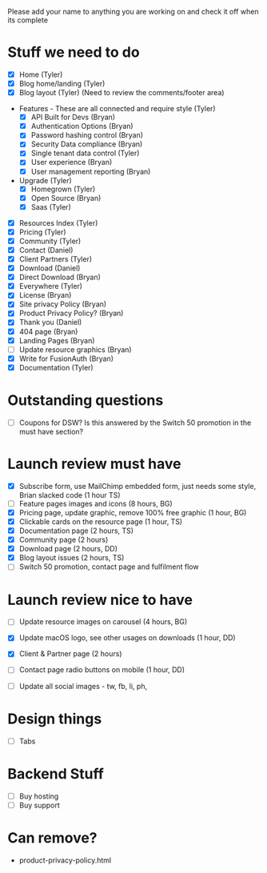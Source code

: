 Please add your name to anything you are working on and check it off when its complete

Stuff we need to do
====
* [x] Home (Tyler)
* [x] Blog home/landing (Tyler)
* [x] Blog layout (Tyler) (Need to review the comments/footer area)
* Features - These are all connected and require style (Tyler)
  + [x] API Built for Devs (Bryan)
  + [x] Authentication Options (Bryan)
  + [x] Password hashing control (Bryan)
  + [x] Security Data compliance (Bryan)
  + [x] Single tenant data control (Tyler)
  + [x] User experience (Bryan)
  + [x] User management reporting (Bryan)
* Upgrade (Tyler)
  + [x] Homegrown (Tyler)
  + [x] Open Source (Bryan)
  + [x] Saas (Tyler)
* [x] Resources Index (Tyler)
* [x] Pricing (Tyler)
* [x] Community (Tyler)
* [x] Contact (Daniel)
* [x] Client Partners (Tyler)
* [x] Download (Daniel)
* [x] Direct Download (Bryan)
* [x] Everywhere (Tyler)
* [x] License (Bryan)
* [x] Site privacy Policy (Bryan)
* [x] Product Privacy Policy? (Bryan)
* [x] Thank you (Daniel)
* [x] 404 page (Bryan)
* [x] Landing Pages (Bryan)
* [ ] Update resource graphics (Bryan)
* [x] Write for FusionAuth (Bryan)
* [x] Documentation (Tyler)

Outstanding questions
====
* [ ] Coupons for DSW? Is this answered by the Switch 50 promotion in the must have section?

Launch review must have
====
* [x] Subscribe form, use MailChimp embedded form, just needs some style, Brian slacked code (1 hour TS)
* [ ] Feature pages images and icons (8 hours, BG)
* [x] Pricing page, update graphic, remove 100% free graphic (1 hour, BG)
* [x] Clickable cards on the resource page (1 hour, TS)
* [x] Documentation page (2 hours, TS)
* [x] Community page (2 hours)
* [x] Download page (2 hours, DD)
* [x] Blog layout issues (2 hours, TS)
* [ ] Switch 50 promotion, contact page and fulfilment flow

Launch review nice to have
====
* [ ] Update resource images on carousel (4 hours, BG)
* [x] Update macOS logo, see other usages on downloads (1 hour, DD)
* [x] Client & Partner page (2 hours)
* [ ] Contact page radio buttons on mobile (1 hour, DD)
* [ ] Update all social images - tw, fb, li, ph, 


Design things
====
* [ ] Tabs


Backend Stuff
====
* [ ] Buy hosting
* [ ] Buy support

Can remove?
====
* product-privacy-policy.html
